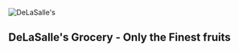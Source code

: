 ![DeLaSalle's](https://home.manhattan.edu/~marc.waldman/images/dls.png)
## DeLaSalle's Grocery - Only the Finest fruits
